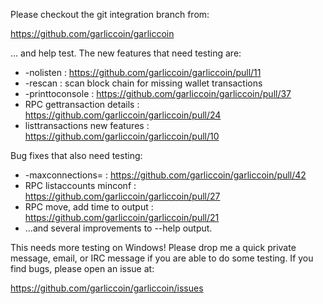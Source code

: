 Please checkout the git integration branch from:

https://github.com/garliccoin/garliccoin

... and help test.  The new features that need testing are:

* -nolisten : https://github.com/garliccoin/garliccoin/pull/11
* -rescan : scan block chain for missing wallet transactions
* -printtoconsole : https://github.com/garliccoin/garliccoin/pull/37
* RPC gettransaction details : https://github.com/garliccoin/garliccoin/pull/24
* listtransactions new features : https://github.com/garliccoin/garliccoin/pull/10

Bug fixes that also need testing:

* -maxconnections= : https://github.com/garliccoin/garliccoin/pull/42
* RPC listaccounts minconf : https://github.com/garliccoin/garliccoin/pull/27
* RPC move, add time to output : https://github.com/garliccoin/garliccoin/pull/21
* ...and several improvements to --help output.

This needs more testing on Windows!  Please drop me a quick private message, email, or IRC message if you are able to do some testing.  If you find bugs, please open an issue at:

https://github.com/garliccoin/garliccoin/issues
